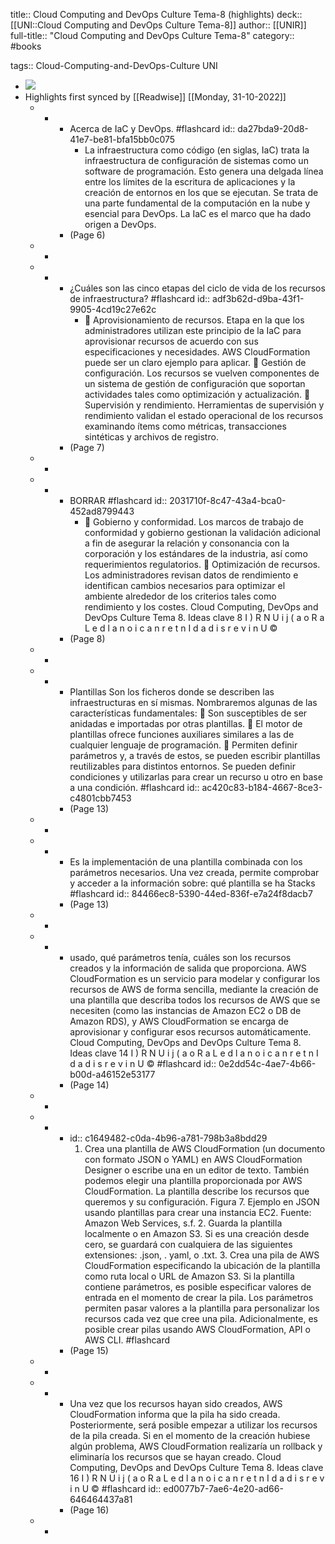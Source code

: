 title:: Cloud Computing and DevOps Culture Tema-8 (highlights)
deck:: [[UNI::Cloud Computing and DevOps Culture Tema-8]]
author:: [[UNIR]]
full-title:: "Cloud Computing and DevOps Culture Tema-8"
category:: #books

tags:: Cloud-Computing-and-DevOps-Culture UNI

- ![](https://readwise-assets.s3.amazonaws.com/media/uploaded_book_covers/profile_22942/9fe9ff3c-7718-4510-96c8-8e89dcd7233b.png)
- Highlights first synced by [[Readwise]] [[Monday, 31-10-2022]]
	- -
		- Acerca de IaC y DevOps. #flashcard
		  id:: da27bda9-20d8-41e7-be81-bfa15bb0c075
			- La infraestructura  como  código  (en  siglas,  IaC)  trata la infraestructura  de configuración  de  sistemas  como  un  software  de  programación.  Esto  genera  una delgada línea entre los límites de la escritura de aplicaciones y la creación de entornos en los que se ejecutan. Se trata de una parte fundamental de la computación en la nube y esencial para DevOps. La IaC es el marco que ha dado origen a DevOps.
		- (Page 6)
	- -
	- -
		- ¿Cuáles son las cinco etapas del ciclo de vida de los recursos de infraestructura? #flashcard
		  id:: adf3b62d-d9ba-43f1-9905-4cd19c27e62c
			-   Aprovisionamiento de recursos. Etapa en la que los administradores utilizan este principio de la IaC para aprovisionar recursos de acuerdo con sus especificaciones y necesidades. AWS CloudFormation puede ser un claro ejemplo para aplicar.   Gestión de configuración. Los recursos se vuelven componentes de un sistema de gestión  de  configuración  que  soportan  actividades  tales  como  optimización  y actualización.   Supervisión y rendimiento. Herramientas de supervisión y rendimiento validan el estado  operacional  de los  recursos  examinando ítems  como  métricas, transacciones sintéticas y archivos de registro.
		- (Page 7)
	- -
	- -
		- BORRAR #flashcard
		  id:: 2031710f-8c47-43a4-bca0-452ad8799443
			-   Gobierno  y  conformidad.  Los  marcos  de  trabajo  de  conformidad  y  gobierno gestionan la validación adicional a fin de asegurar la relación y consonancia con la corporación y los estándares de la industria, así como requerimientos regulatorios.   Optimización  de  recursos.  Los  administradores  revisan  datos  de  rendimiento  e identifican  cambios  necesarios  para  optimizar  el  ambiente  alrededor  de  los criterios tales como rendimiento y los costes. Cloud Computing, DevOps and DevOps Culture Tema 8. Ideas clave 8 I  ) R N U i j (  a o R a L  e d   l a n o i c a n r e t n I  d a d i s r e v i n U ©
		- (Page 8)
	- -
	- -
		- Plantillas Son los ficheros donde se describen las infraestructuras en sí mismas. Nombraremos algunas de las características fundamentales:   Son susceptibles de ser anidadas e importadas por otras plantillas.   El  motor  de  plantillas  ofrece  funciones  auxiliares  similares  a  las  de  cualquier lenguaje de programación.   Permiten  definir  parámetros  y,  a  través  de  estos,  se  pueden  escribir  plantillas reutilizables  para  distintos  entornos.  Se  pueden  definir  condiciones  y  utilizarlas para crear un recurso u otro en base a una condición. #flashcard
		  id:: ac420c83-b184-4667-8ce3-c4801cbb7453
		- (Page 13)
	- -
	- -
		- Es la implementación de una plantilla combinada con los parámetros necesarios. Una vez creada, permite comprobar y acceder a la información sobre: qué plantilla se ha Stacks #flashcard
		  id:: 84466ec8-5390-44ed-836f-e7a24f8dacb7
		- (Page 13)
	- -
	- -
		- usado,  qué  parámetros  tenía,  cuáles  son  los  recursos  creados  y  la  información  de salida que proporciona. AWS CloudFormation es un servicio para modelar y configurar los recursos de AWS de  forma  sencilla,  mediante  la  creación  de  una  plantilla  que  describa  todos  los recursos  de  AWS  que  se  necesiten  (como  las  instancias  de  Amazon  EC2  o  DB  de Amazon RDS), y AWS CloudFormation se encarga de aprovisionar y configurar esos recursos automáticamente. Cloud Computing, DevOps and DevOps Culture Tema 8. Ideas clave 14 I  ) R N U i j (  a o R a L  e d   l a n o i c a n r e t n I  d a d i s r e v i n U © #flashcard
		  id:: 0e2dd54c-4ae7-4b66-b00d-a46152e53177
		- (Page 14)
	- -
	- -
		- id:: c1649482-c0da-4b96-a781-798b3a8bdd29
		  1.  Crea una plantilla de AWS CloudFormation (un documento con formato JSON o YAML)  en  AWS  CloudFormation  Designer  o  escribe  una  en  un  editor  de  texto. También podemos elegir una plantilla proporcionada por AWS CloudFormation. La plantilla describe los recursos que queremos y su configuración. Figura 7. Ejemplo en JSON usando plantillas para crear una instancia EC2. Fuente: Amazon Web Services, s.f. 2.  Guarda la plantilla localmente o en Amazon S3. Si es una creación desde cero, se guardará con cualquiera de las siguientes extensiones: .json, . yaml, o .txt. 3.  Crea una pila de AWS CloudFormation especificando la ubicación de la plantilla como ruta local o URL de Amazon S3. Si la plantilla contiene parámetros, es posible especificar  valores  de  entrada  en  el  momento  de  crear  la  pila.  Los  parámetros permiten pasar valores a la plantilla para personalizar los recursos cada vez que cree una pila. Adicionalmente, es posible crear pilas usando AWS CloudFormation, API o AWS CLI. #flashcard
		- (Page 15)
	- -
	- -
		- Una vez que los recursos hayan sido creados, AWS CloudFormation informa que la pila ha sido creada. Posteriormente, será posible empezar a utilizar los recursos de la pila  creada.  Si  en  el  momento  de  la  creación  hubiese  algún  problema,  AWS CloudFormation realizaría un rollback y eliminaría los recursos que se hayan creado. Cloud Computing, DevOps and DevOps Culture Tema 8. Ideas clave 16 I  ) R N U i j (  a o R a L  e d   l a n o i c a n r e t n I  d a d i s r e v i n U © #flashcard
		  id:: ed0077b7-7ae6-4e20-ad66-646464437a81
		- (Page 16)
	- -